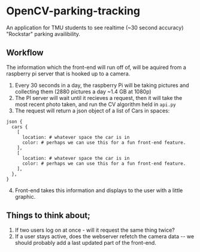 # OpenCV-parking-tracking
An application for TMU students to see realtime (~30 second accuracy) "Rockstar" parking availibility.

## Workflow
The information which the front-end will run off of, will be aquired from a raspberry pi server that is hooked up to a camera. 

1. Every 30 seconds in a day, the raspberry Pi will be taking pictures and collecting them (2880 pictures a day ~1.4 GB at 1080p)
2. The PI server will wait until it recieves a request, then it will take the most recent photo taken, and run the CV algorithm held in `api.py`
3. The request will return a json object of a list of Cars in spaces:
  ```
  json {
    cars {
      [
        location: # whatever space the car is in
        color: # perhaps we can use this for a fun front-end feature. 
      ],
      [
        location: # whatever space the car is in
        color: # perhaps we can use this for a fun front-end feature. 
      ],
    },
  }
  ```
4. Front-end takes this information and displays to the user with a little graphic. 


## Things to think about;
1. If two users log on at once - will it request the same thing twice?
2. If a user stays active, does the webserver refetch the camera data
 -- we should probably add a last updated part of the front-end.
